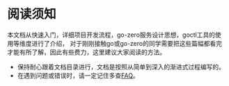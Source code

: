 # 阅读须知

本文档从快速入门，详细项目开发流程，go-zero服务设计思想，goctl工具的使用等维度进行了介绍，
对于刚刚接触go或go-zero的同学需要把这些篇幅都看完才能有所了解，因此有些费力，这里建议大家阅读的方法。
* 保持耐心跟着文档目录进行，文档是按照从简单到深入的渐进式过程编写的。
* 在遇到问题或错误时，请一定记住多查[FAQ](faq.md)。
